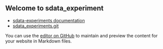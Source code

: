 ## Welcome to sdata_experiment

* [sdata-experiments documentation](https://sdata-experiments.readthedocs.io)
* [sdata_experiments.git](https://github.com/lepy/sdata_experiments)

You can use the [editor on GitHub](https://github.com/lepy/sdata_experiments/edit/gh-pages/index.md) to maintain and preview the content for your website in Markdown files.
